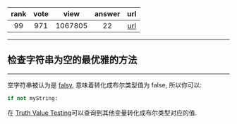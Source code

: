 
| rank | vote | view | answer | url |
|:-:|:-:|:-:|:-:|:-:|
|99|971|1067805|22| [url](http://stackoverflow.com/questions/9573244/most-elegant-way-to-check-if-the-string-is-empty-in-python) |
***

## 检查字符串为空的最优雅的方法

***

空字符串被认为是 [falsy](http://docs.python.org/2/library/stdtypes.html#truth-value-testing), 意味着转化成布尔类型值为 false, 所以你可以:

```python
if not myString:
```

在 [Truth Value Testing](http://docs.python.org/library/stdtypes.html#truth-value-testing)可以查询到其他变量转化成布尔类型对应的值.